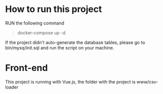 # How to run this project

RUN the following command
> docker-compose up -d

If the project didn't auto-generate the database tables, please go to bin/mysq/init.sql and run the script on your machine. 

# Front-end
This project is running with Vue.js, the folder with the project is www/csv-loader
